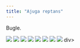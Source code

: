```yaml
---
title: "Ajuga reptans"
---
```


Bugle.

<!-- Add images to <div class="fotorama"></div> -->
<div class="fotorama" data-nav="thumbs" data-thumbwidth="85" data-thumbheight="64">
  <a href="https://res.cloudinary.com/gardenwild/image/upload/v1632947907/w_85,ar_1.77,c_thumb,g_auto/ajuga-reptans-carpet-090424.jpg">
    <img src="https://res.cloudinary.com/gardenwild/image/upload/v1632947907/ajuga-reptans-carpet-090424.jpg"></a>
  <a href="https://res.cloudinary.com/gardenwild/image/upload/v1632945753/w_85,ar_1.77,c_thumb,g_auto/ajuga-reptans-blue-flower-130509.jpg">
    <img src="https://res.cloudinary.com/gardenwild/image/upload/v1632945753/ajuga-reptans-blue-flower-130509.jpg"></a>
  <a href="https://res.cloudinary.com/gardenwild/image/upload/v1632945752/w_85,ar_1.77,c_thumb,g_auto/ajuga-reptans-flower-closeup-110506.jpg">
    <img src="https://res.cloudinary.com/gardenwild/image/upload/v1632945752/ajuga-reptans-flower-closeup-110506.jpg"></a>
  <a href="https://res.cloudinary.com/gardenwild/image/upload/v1632945752/w_85,ar_1.77,c_thumb,g_auto/ajuga-reptans-seedling-190515.jpg">
    <img src="https://res.cloudinary.com/gardenwild/image/upload/v1632945752/ajuga-reptans-seedling-190515.jpg"></a>
  <a href="https://res.cloudinary.com/gardenwild/image/upload/v1632945753/w_85,ar_1.77,c_thumb,g_auto/ajuga-reptans-shoot-190418.jpg">
    <img src="https://res.cloudinary.com/gardenwild/image/upload/v1632945753/ajuga-reptans-shoot-190418.jpg"></a>
  <a href="https://res.cloudinary.com/gardenwild/image/upload/v1632945752/w_85,ar_1.77,c_thumb,g_auto/ajuga-reptans-spike-closeup-100524.jpg">
    <img src="https://res.cloudinary.com/gardenwild/image/upload/v1632945752/ajuga-reptans-spike-closeup-100524.jpg"></a>
  <a href="https://res.cloudinary.com/gardenwild/image/upload/v1632945752/w_85,ar_1.77,c_thumb,g_auto/ajuga-reptans-mat-070429.jpg">
    <img src="https://res.cloudinary.com/gardenwild/image/upload/v1632945752/ajuga-reptans-mat-070429.jpg"></a>
  <a href="https://res.cloudinary.com/gardenwild/image/upload/v1632945752/w_85,ar_1.77,c_thumb,g_auto/ajuga-reptans-bronze-sun-060707.jpg">
    <img src="https://res.cloudinary.com/gardenwild/image/upload/v1632945752/ajuga-reptans-bronze-sun-060707.jpg"></a>
div>
